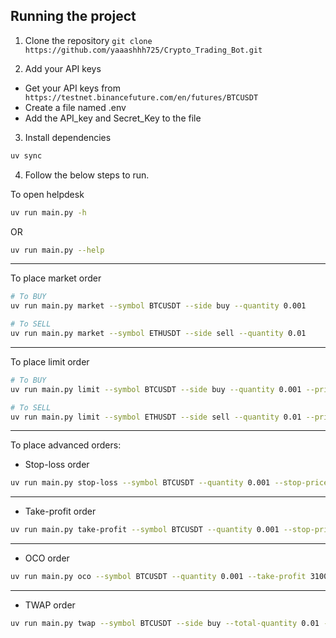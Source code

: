 
## Running the project

1. Clone the repository
`git clone https://github.com/yaaashhh725/Crypto_Trading_Bot.git`

2. Add your API keys
 - Get your API keys from  ` https://testnet.binancefuture.com/en/futures/BTCUSDT`
 - Create a file named .env
 - Add the API_key and Secret_Key to the file

3. Install dependencies
```bash
uv sync
```

4. Follow the below steps to run.

To open helpdesk
```bash
uv run main.py -h
```
OR
```bash
uv run main.py --help
```

---

To place market order

```bash
# To BUY
uv run main.py market --symbol BTCUSDT --side buy --quantity 0.001

# To SELL
uv run main.py market --symbol ETHUSDT --side sell --quantity 0.01
```

---


To place limit order

```bash
# To BUY
uv run main.py limit --symbol BTCUSDT --side buy --quantity 0.001 --price 50000

# To SELL
uv run main.py limit --symbol ETHUSDT --side sell --quantity 0.01 --price 3000
```

---

To place advanced orders:
- Stop-loss order
```bash
uv run main.py stop-loss --symbol BTCUSDT --quantity 0.001 --stop-price 29000 --limit-price 28900
```

---

- Take-profit order
```bash
uv run main.py take-profit --symbol BTCUSDT --quantity 0.001 --stop-price 31000 --limit-price 31100
```

---

- OCO order
```bash
uv run main.py oco --symbol BTCUSDT --quantity 0.001 --take-profit 31000 --stop-loss 29000
```

---

- TWAP order
```bash
uv run main.py twap --symbol BTCUSDT --side buy --total-quantity 0.01 --duration 10 --chunks 5
```